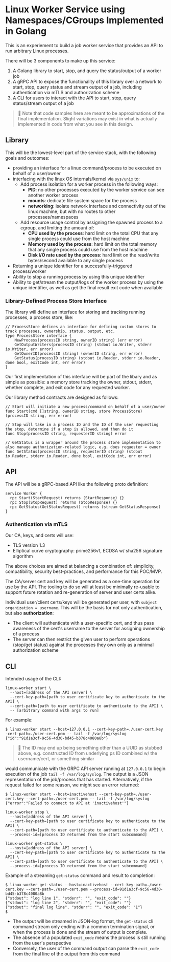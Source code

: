 # Linux Worker Service using Namespaces/CGroups Implemented in Golang

This is an experiement to build a job worker service that provides an API to run arbitrary Linux processes.

There will be 3 components to make up this service:

1. A Golang library to start, stop, and query the status/output of a worker job
2. A gRPC API to expose the functionality of this library over a network to start, stop, query status and stream output of a job, including authentication via mTLS and authorization scheme
3. A CLI for users to interact with the API to start, stop, query status/stream output of a job

> :pencil: Note that code samples here are meant to be approximations of the final implementation. Slight variations may exist in what is actually implemented in code from what you see in this design.

## Library

This will be the lowest-level part of the service stack, with the following goals and outcomes:

* providing an interface for a linux command/process to be executed on behalf of a user/owner
* interfacing with the linux OS internals/kernel via [`sys/unix`](https://pkg.go.dev/golang.org/x/sys/unix) to:
  * Add process isolation for a worker process in the following ways:
    * **PID**: no other processes executed by the worker service can see another worker process
    * **mounts**: dedicate file system space for the process
    * **networking**: isolate network interface and connectivity out of the linux machine, but with no routes to other processes/namespaces
  * Add resource usage control by assigning the spawned process to a cgroup, and limiting the amount of:
    * **CPU used by the process**: hard limit on the total CPU that any single process could use from the host machine
    * **Memory used by the process**: hard limit on the total memory that any single process could use from the host machine
    * **Disk I/O rate used by the process**: hard limit on the read/write bytes/second available to any single process
* Returning a unique identifier for a successfully-triggered process/worker
* Ability to stop a running process by using this unique identifier
* Ability to get/stream the output/logs of the worker process by using the unique identifier, as well as get the final result exit code when available

### Library-Defined Process Store Interface

The library will define an interface for storing and tracking running processes, a process store, like:

```golang
// ProcessStore defines an interface for defining custom stores to track processes, ownership, status, output, etc.
type ProcessStore interface {
	NewProcess(processID string, ownerID string) (err error)
	GetOutputWriters(processID string) (stdout io.Writer, stderr io.Writer, err error)
	GetOwnerID(processID string) (ownerID string, err error)
	GetStatus(processID string) (stdout io.Reader, stderr io.Reader, done bool, exitCode int, err error)
}
```

Our first implementation of this interface will be part of the libary and as simple as possible: a memory store tracking the owner, stdout, stderr, whether complete, and exit code for any requested worker.

Our library method contracts are designed as follows:

```golang
// Start will initiate a new process/command on behalf of a user/owner
func Start(cmd []string, ownerID string, store ProcessStore) (processID string, err error)

// Stop will take in a process ID and the ID of the user requesting the stop, determine if a stop is allowed, and then do it
func Stop(processID string, requesterID string) error

// GetStatus is a wrapper around the process store implementation to also manage authorization-related logic, e.g. does requester = owner
func GetStatus(processID string, requesterID string) (stdout io.Reader, stderr io.Reader, done bool, exitCode int, err error)
```

## API

The API will be a gRPC-based API like the following proto definition:

```
service Worker {
  rpc Start(StartRequest) returns (StartResponse) {}
  rpc Stop(StopRequest) returns (StopResponse) {}
  rpc GetStatus(GetStatusRequest) returns (stream GetStatusResponse)
}
```

### Authentication via mTLS

Our CA, keys, and certs will use:

* TLS version 1.3
* Elliptical curve cryptography: prime256v1, ECDSA w/ sha256 signature algorithm

The above choices are aimed at balancing a combination of: simplicity, compatibility, security best-practices, and performance for this POC/MVP.

The CA/server cert and key will be generated as a one-time operation for use by the API. The tooling to do so will at least be minimally re-usable to support future rotation and re-generation of server and user certs alike.

Individual user/client certs/keys will be generated per user, with `subject organization = username`. This will be the basis for not only authentication, but also **authorization**:

* The client will authenticate with a user-specific cert, and thus pass awareness of the cert's username to the server for assigning ownership of a process
* The server can then restrict the given user to perform operations (stop/get status) against the processes they own only as a minimal authorization scheme

## CLI

Intended usage of the CLI:

```shell
linux-worker start \
  --host=[address of the API server] \
  --cert-key-path=[path to user certificate key to authenticate to the API] \
  --cert-path=[path to user certificate to authenticate to the API] \
  -- [arbitrary command with args to run]
```

For example:

```shell
$ linux-worker start --host=127.0.0.1 --cert-key-path=./user-cert.key -cert-path=./user-cert.pem -- tail -f /var/log/syslog
{"id":"91d1a3cf-9c56-4d30-bd45-b378c4080a8b"}
```

> :pencil: The ID may end up being something other than a UUID as stubbed above, e.g. constructed ID from underlying ps ID combined w/ the username/cert, or something similar

would communicate with the GRPC API server running at `127.0.0.1` to begin execution of the job `tail -f /var/log/syslog`. The output is a JSON representation of the job/process that has started. Alternatively, if the request failed for some reason, we might see an error returned:

```shell
$ linux-worker start --host=inactivehost --cert-key-path=./user-cert.key --cert-path=./user-cert.pem -- tail -f /var/log/syslog
{"error":"Failed to connect to API at 'inactivehost'"}
```

```shell
linux-worker stop \
  --host=[address of the API server] \
  --cert-key-path=[path to user certificate key to authenticate to the API] \
  --cert-path=[path to user certificate to authenticate to the API] \
  --process-id=[process ID returned from the start subcommand]
```

```shell
linux-worker get-status \
  --host=[address of the API server] \
  --cert-key-path=[path to user certificate key to authenticate to the API] \
  --cert-path=[path to user certificate to authenticate to the API] \
  --process-id=[process ID returned from the start subcommand]
```

Example of a streaming `get-status` command and result to completion:

```shell
$ linux-worker get-status --host=inactivehost --cert-key-path=./user-cert.key --cert-path=./user-cert.pem --process-id=91d1a3cf-9c56-4d30-bd45-b378c4080a8b
{"stdout": "log line 1", "stderr": "", "exit_code": ""}
{"stdout": "log line 2", "stderr": "", "exit_code": ""}
{"stdout": "final log line", "stderr": "", "exit_code": "1"}
$ 
```

* The output will be streamed in JSON-log format, the `get-status` cli command stream only ending with a common termination signal, or when the process is done and the stream of output is complete.
* The absence of a populated `exit_code` means the process is still running from the user's perspective
* Conversely, the user of the command output can parse the `exit_code` from the final line of the output from this command